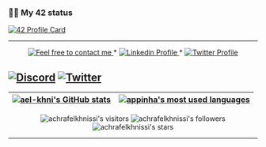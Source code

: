 ### 👨‍💻 My 42 status

[![42 Profile Card](https://1337-readme.vercel.app/api/profile?dark=true&login=ael-khni)](https://github.com/achrafelkhnissi)

<!---
[![achrafelkhnissi's 42 stats](https://badge42.herokuapp.com/api/stats/ael-khni?cursus=C%20reloaded)](https://github.com/achrafelkhnissi)

### TryHackMe

<p align="center">
<img src="https://tryhackme-badges.s3.amazonaws.com/suprivada.png" alt="TryHackMe">
</p>




achrafelkhnissi/achrafelkhnissi is a ✨ special ✨ repository because its `README.md` (this file) appears on your GitHub profile.
You can click the Preview link to take a look at your changes.
--->

--------------

<p align="center">
	<a href="mailto:achraf.elkhnissi@icloud.com">
		<img alt="Feel free to contact me" src="https://img.shields.io/badge/-Ask_me_anything-blue?style=flat&logo=Gmail&logoColor=white&link=mailto:amanda_pinha@hotmail.com" />
	</a>
	<span> * </span>
	<a href="https://www.linkedin.com/in/achraf-elkhnissi/">
		<img alt="Linkedin Profile" src="https://img.shields.io/badge/-Linkedin_Profile-0072b1?style=flat&logo=Linkedin&logoColor=white&link=https://www.linkedin.com/in/achraf-elkhnissi/" />
	</a>
	<span> * </span>
	<a href="https://twitter.com/su_privada">
		<img alt="Twitter Profile" src="https://badgen.net/badge/icon/twitter?icon=twitter&label" />
	</a>
</p>

[![Discord](https://badgen.net/badge/icon/discord?icon=discord&label)](https://https://discord.com/)
[![Twitter](https://badgen.net/badge/icon/twitter?icon=twitter&label)](https://twitter.com/su_privada)
---------------
| [![ael-khni's GitHub stats](https://github-readme-stats.vercel.app/api?username=achrafelkhnissi&count_private=true&show_icons=true&hide=issues&hide_border=true&theme=jolly)](https://github.com/achrafelkhnissi?tab=repositories) | [![appinha's most used languages](https://github-readme-stats.vercel.app/api/top-langs/?username=appinha&layout=compact&hide_border=true&theme=jolly)](https://github.com/achrafelkhnissi?tab=repositories) |
|:-:|:-:|

<p align="center">
	<img alt="achrafelkhnissi's visitors" src="https://komarev.com/ghpvc/?username=achrafelkhnissi&color=8c36db&style=flat&label=visitors" />
	<img alt="achrafelkhnissi's followers" src="https://img.shields.io/github/followers/achrafelkhnissi?color=blueviolet" />
	<img alt="achrafelkhnissi's stars" src="https://img.shields.io/github/stars/achrafelkhnissi?color=blueviolet" />
</p>

---------------
